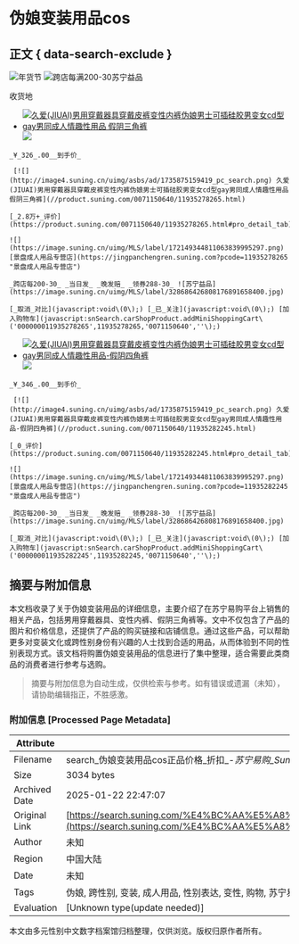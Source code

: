# 伪娘变装用品cos

## 正文 { data-search-exclude }


![年货节](https://image4.suning.cn/uimg/asbs/ad/1735818797074_pc_list.png) ![跨店每满200-30](https://image4.suning.cn/uimg/asbs/ad/1735538790664_pc_list.png)苏宁益品

收货地 

-    [![久爱(JIUAI)男用穿戴器具穿戴皮裤变性内裤伪娘男士可插硅胶男变女cd型gay男同成人情趣性用品 假阴三角裤](https://imgservice2.suning.cn/uimg1/b2c/image/nW4GF8-XTyrdNLzg3AU-jQ.jpg_400w_400h_4e) ![](https://image.suning.cn/uimg/pcms/label10/147978800916502853991070_39.png)](//product.suning.com/0071150640/11935278265.html "体验一把做女人的感觉。")
    
    _¥_326_.00__到手价_
    
     [![](http://image4.suning.cn/uimg/asbs/ad/1735875159419_pc_search.png) 久爱(JIUAI)男用穿戴器具穿戴皮裤变性内裤伪娘男士可插硅胶男变女cd型gay男同成人情趣性用品 假阴三角裤](//product.suning.com/0071150640/11935278265.html)
    
    [_2.8万+_评价](https://product.suning.com/0071150640/11935278265.html#pro_detail_tab)
    
    ![](https://image.suning.cn/uimg/MLS/label/172149344811063839995297.png) [景盘成人用品专营店](https://jingpanchengren.suning.com?pcode=11935278265 "景盘成人用品专营店")
    
    _跨店每200-30_ _当日发_ _晚发赔_ _领券288-30_ ![苏宁益品](https://image.suning.cn/uimg/MLS/label/328686426808176891658400.jpg)
    
    [_取消_对比](javascript:void\(0\);) [_已_关注](javascript:void\(0\);) [加入购物车](javascript:snSearch.carShopProduct.addMiniShoppingCart\('000000011935278265',11935278265,'0071150640',''\);)
    
-    [![久爱(JIUAI)男用穿戴器具穿戴皮裤变性内裤伪娘男士可插硅胶男变女cd型gay男同成人情趣性用品-假阴四角裤](https://imgservice3.suning.cn/uimg1/b2c/image/MVr7K8JMKxrQQOvmc8Ns2A.jpg_400w_400h_4e) ![](https://image.suning.cn/uimg/pcms/label10/147978800916502853991070_39.png)](//product.suning.com/0071150640/11935282245.html "伪娘变装内裤 变装假阴裤，体验一把做女人的感觉。")
    
    _¥_346_.00__到手价_
    
     [![](http://image4.suning.cn/uimg/asbs/ad/1735875159419_pc_search.png) 久爱(JIUAI)男用穿戴器具穿戴皮裤变性内裤伪娘男士可插硅胶男变女cd型gay男同成人情趣性用品-假阴四角裤](//product.suning.com/0071150640/11935282245.html)
    
    [_0_评价](https://product.suning.com/0071150640/11935282245.html#pro_detail_tab)
    
    ![](https://image.suning.cn/uimg/MLS/label/172149344811063839995297.png) [景盘成人用品专营店](https://jingpanchengren.suning.com?pcode=11935282245 "景盘成人用品专营店")
    
    _跨店每200-30_ _当日发_ _晚发赔_ _领券288-30_ ![苏宁益品](https://image.suning.cn/uimg/MLS/label/328686426808176891658400.jpg)
    
    [_取消_对比](javascript:void\(0\);) [_已_关注](javascript:void\(0\);) [加入购物车](javascript:snSearch.carShopProduct.addMiniShoppingCart\('000000011935282245',11935282245,'0071150640',''\);)
<!-- tcd_original_link https://search.suning.com/%E4%BC%AA%E5%A8%98%E5%8F%98%E8%A3%85%E7%94%A8%E5%93%81cos/ -->


## 摘要与附加信息

<!-- tcd_abstract -->
本文档收录了关于伪娘变装用品的详细信息，主要介绍了在苏宁易购平台上销售的相关产品，包括男用穿戴器具、变性内裤、假阴三角裤等。文中不仅包含了产品的图片和价格信息，还提供了产品的购买链接和店铺信息。通过这些产品，可以帮助更多对变装文化或跨性别身份有兴趣的人士找到合适的用品，从而体验到不同的性别表现方式。该文档将购置伪娘变装用品的信息进行了集中整理，适合需要此类商品的消费者进行参考与选购。
<!-- tcd_abstract_end -->

> 摘要与附加信息为自动生成，仅供检索与参考。如有错误或遗漏（未知），请协助编辑指正，不胜感激。

### 附加信息 [Processed Page Metadata]

| Attribute       | Value                                  |
|-----------------|----------------------------------------|
| Filename        | search_伪娘变装用品cos正品价格_折扣_-_苏宁易购_Suning_.md                             |
| Size            | 3034 bytes                           |
| Archived Date   | 2025-01-22 22:47:07                             |
| Original Link   | [https://search.suning.com/%E4%BC%AA%E5%A8%98%E5%8F%98%E8%A3%85%E7%94%A8%E5%93%81cos/](https://search.suning.com/%E4%BC%AA%E5%A8%98%E5%8F%98%E8%A3%85%E7%94%A8%E5%93%81cos/)                       |
| Author          | 未知                               |
| Region          | 中国大陆                               |
| Date            | 未知                                 |
| Tags            | 伪娘, 跨性别, 变装, 成人用品, 性别表达, 变性, 购物, 苏宁易购, 穿戴器具, 情趣用品                                 |
| Evaluation            | [Unknown type(update needed)]                                 |
<!-- tcd_table_end -->

本文由多元性别中文数字档案馆归档整理，仅供浏览。版权归原作者所有。
